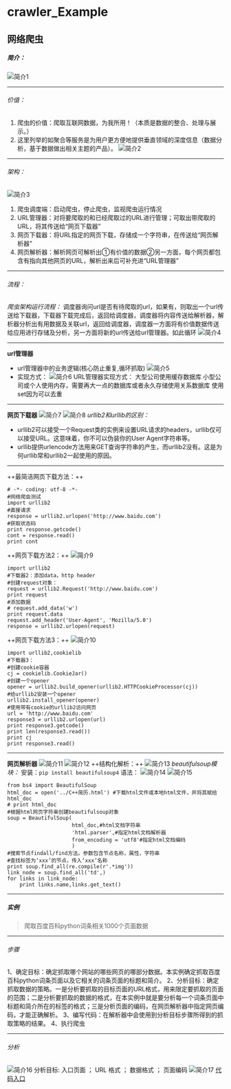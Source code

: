 # crawler_Example
## 网络爬虫
##### 简介：
![简介1](/home/yang/pylab/WebCrawler/web1.jpg)
- - -
###### 价值：
1. 爬虫的价值：爬取互联网数据，为我所用！（本质是数据的整合、处理与展示。）
2. 这里列举的如聚合等服务是为用户更方便地提供垂直领域的深度信息（数据分析，基于数据做出相关主题的产品）。
![简介2](/home/yang/pylab/WebCrawler/web2.jpg)
- - -
###### 架构：
![简介3](/home/yang/pylab/WebCrawler/web3.jpg)
1. 爬虫调度端：启动爬虫，停止爬虫，监视爬虫运行情况
2. URL管理器：对将要爬取的和已经爬取过的URL进行管理；可取出带爬取的URL，将其传送给“网页下载器”
3. 网页下载器：将URL指定的网页下载，存储成一个字符串，在传送给“网页解析器”
4. 网页解析器：解析网页可解析出①有价值的数据②另一方面，每个网页都包含有指向其他网页的URL，解析出来后可补充进“URL管理器”
- - -
###### 流程：
*爬虫架构运行流程：*
调度器询问url是否有待爬取的url，如果有，则取出一个url传送给下载器，下载器下载完成后，返回给调度器，调度器将内容传送给解析器，解析器分析出有用数据及关联url，返回给调度器，调度器一方面将有价值数据传送给应用进行存储及分析，另一方面将新的url传送给url管理器。如此循环
![简介4](/home/yang/pylab/WebCrawler/web4.jpg)
- - -
**url管理器**
- url管理器中的业务逻辑(核心防止重复,循环抓取)
![简介5](/home/yang/pylab/WebCrawler/web5.jpg)
- 实现方式：
![简介6](/home/yang/pylab/WebCrawler/web6.jpg)
URL管理器实现方式：
大型公司使用缓存数据库
小型公司或个人使用内存，需要再大一点的数据库或者永久存储使用关系数据库
使用set因为可以去重
- - -
**网页下载器**
![简介7](/home/yang/pylab/WebCrawler/web7.jpg)
![简介8](/home/yang/pylab/WebCrawler/web8.jpg)
*urllib2和urllib的区别：*
- urllib2可以接受一个Request类的实例来设置URL请求的headers，urllib仅可以接受URL。这意味着，你不可以伪装你的User Agent字符串等。
- urllib提供urlencode方法用来GET查询字符串的产生，而urllib2没有。这是为何urllib常和urllib2一起使用的原因。
- - -
++最简洁网页下载方法：++
```
# -*- coding: utf-8 -*-
#网络爬虫测试
import urllib2
#直接请求
response = urllib2.urlopen('http://www.baidu.com')
#获取状态码
print response.getcode()
cont = response.read()
print cont
```
++网页下载方法2：++
![简介9](/home/yang/pylab/WebCrawler/web9.jpg)
```
import urllib2
#下载器2：添加data，http header
#创建request对象：
request = urllib2.Request('http://www.baidu.com')
print request
#添加数据
# request.add_data('w')
print request.data
request.add_header('User-Agent', 'Mozilla/5.0')
response = urllib2.urlopen(request)
```
++网页下载方法3：++
![简介10](/home/yang/pylab/WebCrawler/web10.jpg)
```
import urllib2,cookielib
#下载器3：
#创建cookie容器
cj = cookielib.CookieJar()
#创建一个opener
opener = urllib2.build_opener(urllib2.HTTPCookieProcessor(cj))
#给urllib2安装一个opener
urllib2.install_opener(opener)
#使用带有cookie的urllib2访问网页
url = 'http://www.baidu.com'
response3 = urllib2.urlopen(url)
print response3.getcode()
print len(response3.read())
print cj
print response3.read()
```
- - -
**网页解析器**
![简介11](web11.jpg)
![简介12](web12.jpg)
++结构化解析：++
![简介13](web13.jpg)
*beautifulsoup模块：*
安装：`pip install beautifulsoup4`
语法：
![简介14](web14.jpg)
![简介15](web15.jpg)
```
from bs4 import BeautifulSoup
html_doc = open('../C++简历.html') #下载htnl文件或本地html文件，并将其赋给html_doc
# print html_doc
#根据html网页字符串创建beautifulsoup对象
soup = BeautifulSoup(
                     html_doc,#html文档字符串
                     'html.parser',#指定html文档解析器
                     from_encoding = 'utf8'#指定html文档编码
                     )
#搜索节点findall/find方法。参数包含节点名称，属性，字符串
#查找标签为‘xxx’的节点，传入‘xxx’名称
print soup.find_all(re.compile(r'.*img'))
link_node = soup.find_all('td',)
for links in link_node:
    print links.name,links.get_text()
```
- - -
##### 实例
> 爬取百度百科python词条相关1000个页面数据
* * *

###### 步骤
1、确定目标：确定抓取哪个网站的哪些网页的哪部分数据。本实例确定抓取百度百科python词条页面以及它相关的词条页面的标题和简介。
2、分析目标：确定抓取数据的策略。一是分析要抓取的目标页面的URL格式，用来限定要抓取的页面的范围；二是分析要抓取的数据的格式，在本实例中就是要分析每一个词条页面中标题和简介所在的标签的格式；三是分析页面的编码，在网页解析器中指定网页编码，才能正确解析。
3、编写代码：在解析器中会使用到分析目标步骤所得到的抓取策略的结果。
4、执行爬虫
- - -
###### 分析
![简介16](web16.jpg)
分析目标:
入口页面 ； URL 格式  ； 数据格式 ； 页面编码
![简介17](web17.jpg)
[代码入口](https://github.com/haugy/crawler_Example.git)
